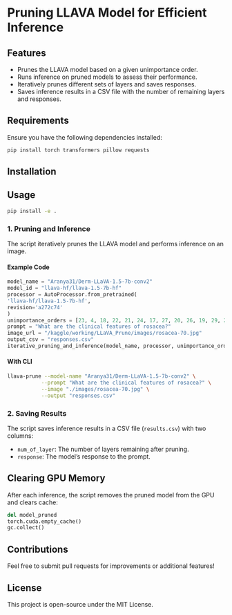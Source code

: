 # Pruning LLAVA Model for Efficient Inference

## Features
- Prunes the LLAVA model based on a given unimportance order.
- Runs inference on pruned models to assess their performance.
- Iteratively prunes different sets of layers and saves responses.
- Saves inference results in a CSV file with the number of remaining layers and responses.

## Requirements
Ensure you have the following dependencies installed:

```bash
pip install torch transformers pillow requests
```
## Installation

## Usage
```bash
pip install -e .
```
### 1. Pruning and Inference
The script iteratively prunes the LLAVA model and performs inference on an image.

#### Example Code
```python
model_name = "Aranya31/Derm-LLaVA-1.5-7b-conv2"
model_id = "llava-hf/llava-1.5-7b-hf"
processor = AutoProcessor.from_pretrained(
'llava-hf/llava-1.5-7b-hf',
revision='a272c74'
)
unimportance_orders = [23, 4, 18, 22, 21, 24, 17, 27, 20, 26, 19, 29, 28, 5]
prompt = "What are the clinical features of rosacea?"
image_url = "/kaggle/working/LLaVA_Prune/images/rosacea-70.jpg"
output_csv = "responses.csv"
iterative_pruning_and_inference(model_name, processor, unimportance_orders, prompt, image_url, output_csv)
```
#### With CLI
```bash
llava-prune --model-name "Aranya31/Derm-LLaVA-1.5-7b-conv2" \
           --prompt "What are the clinical features of rosacea?" \
           --image "./images/rosacea-70.jpg" \
           --output "responses.csv"
```
### 2. Saving Results
The script saves inference results in a CSV file (`results.csv`) with two columns:
- `num_of_layer`: The number of layers remaining after pruning.
- `response`: The model’s response to the prompt.

## Clearing GPU Memory
After each inference, the script removes the pruned model from the GPU and clears cache:
```python
del model_pruned
torch.cuda.empty_cache()
gc.collect()
```

## Contributions
Feel free to submit pull requests for improvements or additional features!

## License
This project is open-source under the MIT License.

